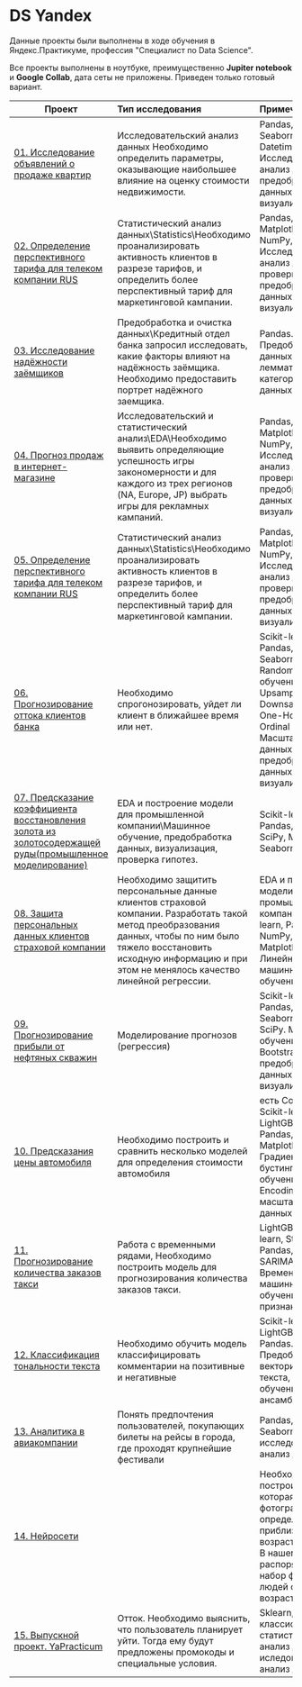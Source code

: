 # DS Yandex

Данные проекты были выполнены в ходе обучения в Яндекс.Практикуме, профессия "Специалист по Data Science".

Все проекты выполнены в ноутбуке, преимущественно **Jupiter notebook** и **Google Collab**, дата сеты не приложены. 
Приведен только готовый вариант. 

| **Проект** | **Тип исследования** | **Примечание** |
| -------------------- | :--------------------- |:---------------------------|
| [01. Исследование объявлений о продаже квартир](https://github.com/AndreyBondartchuck/DSY/tree/main/01%20Real%20state%20eda) | Исследовательский анализ данных Необходимо определить параметры, оказывающие наибольшее влияние на оценку стоимости недвижимости. | Pandas, Matplotlib, Seaborn, NumPy, Datetime. Исследовательский анализ данных, предобработка данных, визуализация.|
| [02. Определение перспективного тарифа для телеком компании RUS](https://github.com/AndreyBondartchuck/DSY/tree/main/02%20Setting%20the%20tariff%20for%20the%20telecom%20company)| Статистический анализ данных\\Statistics\\Необходимо проанализировать активность клиентов в разрезе тарифов, и определить более перспективный тариф для маркетинговой кампании.| Pandas, SciPy, Matplotlib, Seaborn, NumPy, Datetime. Исследовательский анализ данных, проверка гипотез, предобработка данных, визуализация.|
| [03. Исследование надёжности заёмщиков](https://github.com/AndreyBondartchuck/DSY/tree/main/03%20Creditworthiness) | Предобработка и очистка данных\Кредитный отдел банка запросил исследовать, какие факторы влияют на надёжность заёмщика. Необходимо предоставить портрет надёжного заемщика.| Pandas. Предобработка данных, лемматизация, категоризация данных.|
| [04. Прогноз продаж в интернет-магазине](https://github.com/AndreyBondartchuck/DSY/tree/main/04%20Online%20sales%20forecast) | Исследовательский и статистический анализ\\EDA\\Необходимо выявить определяющие успешность игры закономерности и для каждого из трех регионов (NA, Europe, JP) выбрать игры для рекламных кампаний.| Pandas, SciPy, Matplotlib, Seaborn, NumPy, Datetime. Исследовательский анализ данных, проверка гипотез, предобработка данных, визуализация.|
| [05. Определение перспективного тарифа для телеком компании RUS](https://github.com/AndreyBondartchuck/DSY/tree/main/05%20Tariff%20recommendation)| Статистический анализ данных\\Statistics\\Необходимо проанализировать активность клиентов в разрезе тарифов, и определить более перспективный тариф для маркетинговой кампании.| Pandas, SciPy, Matplotlib, Seaborn, NumPy, Datetime. Исследовательский анализ данных, проверка гипотез, предобработка данных, визуализация.|
| [06. Прогнозирование оттока клиентов банка](https://github.com/AndreyBondartchuck/DSY/tree/main/06%20Forecasting%20the%20outflow%20of%20bank%20clients)|Необходимо спрогонозировать, уйдет ли клиент в ближайшее время или нет.| Scikit-learn, Pandas, Matplotlib, Seaborn, NumPy, Random. Машинное обучение, Upsampling, Downsampling, One-Hot Encoding, Ordinal Encoding, Масштабирование данных, предобработка данных, визуализация.|
| [07. Предсказание коэффициента восстановления золота из золотосодержащей руды(промышленное моделирование)](https://github.com/AndreyBondartchuck/DSY/tree/main/07%20Gold%20recovery%20from%20ore) | EDA и построение модели для промышленной компании\\Машинное обучение, предобработка данных, визуализация, проверка гипотез.|Scikit-learn, Pandas, NumPy, SciPy, Matplotlib, Seaborn|
| [08. Защита персональных данных клиентов страховой компании](https://github.com/AndreyBondartchuck/DSY/tree/main/08%20Protection%20of%20personal%20data%20of%20clients)| Необходимо защитить персональные данные клиентов страховой компании. Разработать такой метод преобразования данных, чтобы по ним было тяжело восстановить исходную информацию и при этом не менялось качество линейной регрессии.| EDA и построение модели для промышленной компании. Scikit-learn, Pandas, NumPy, Random, Matplotlib, Seaborn. Линейная алгебра, машинное обучение.|
| [09. Прогнозирование прибыли от нефтяных скважин](https://github.com/AndreyBondartchuck/DSY/tree/main/09%20Choosing%20a%20location%20for%20a%20well)| Моделирование прогнозов (регрессия)| Scikit-learn, Pandas, Matplotlib, Seaborn, NumPy, SciPy. Машинное обучение, Bootstrap, предобработка данных, визуализация.|
| [10. Предсказания цены автомобиля](https://github.com/AndreyBondartchuck/DSY/tree/main/10%20Automobile%20price%20forecasting)| Необходимо построить и сравнить несколько моделей для определения стоимости автомобиля| есть Collab версия, Scikit-learn, LightGBM, Catboost, Pandas, NumPy, Matplotlib, Seaborn. Градиентный бустинг, машинное обучение, Ordinal Encoding, масштабирование данных|
| [11. Прогнозирование количества заказов такси](https://github.com/AndreyBondartchuck/DSY/tree/main/11%20Forecasting%20taxi%20orders)| Работа с временными рядами, Необходимо построить модель для прогнозирования количества заказов такси.| LightGBM, Scikit-learn, Statsmodels, Pandas, ARIMA, SARIMA. Временные ряды, машинное обучение, создание признаков.|
| [12. Классификация тональности текста](https://github.com/AndreyBondartchuck/DSY/tree/main/12%20Text%20tonality%20classification)| Необходимо обучить модель классифицировать комментарии на позитивные и негативные|Scikit-learn, LightGBM, NLTK, re, Pandas. Предобработка и векторизация текста, машинное обучение, стеккинг, ансамбли|
| [13. Аналитика в авиакомпании](https://github.com/AndreyBondartchuck/DSY/tree/main/13%20Analysts%20for%20the%20air%20campaign)| Понять предпочтения пользователей, покупающих билеты на рейсы в города, где проходят крупнейшие фестивали| Pandas, numpy, Seaborn, исследовательский анализ данных|
| [14. Нейросети](https://github.com/AndreyBondartchuck/DSY/tree/main/14%20Determining%20the%20age%20of%20buyers)| |Необходимо построить модель, которая по фотографии определит приблизительный возраст человека. В нашем распоряжении набор фотографий людей с указанием возраста|Keras, NumPy, Pandas, Нейронные сети, ResNet50, Аугментация|
| [15. Выпускной проект. YaPracticum](https://github.com/AndreyBondartchuck/DSY/tree/main/15%20Graduation%20work%20(Client_outflow))| Отток. Необходимо выяснить, что пользователь планирует уйти. Тогда ему будут предложены промокоды и специальные условия.|Sklearn, бинарная классификация, статистический анализ данных и иследовательский анализ данных.|
